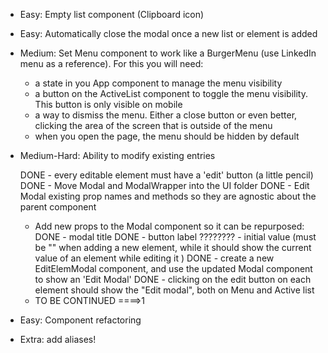- Easy: Empty list component (Clipboard icon)
- Easy: Automatically close the modal once a new list or element is added
- Medium: Set Menu component to work like a BurgerMenu (use LinkedIn menu as a reference). For this you will need:

  - a state in you App component to manage the menu visibility
  - a button on the ActiveList component to toggle the menu visibility. This button is only visible on mobile
  - a way to dismiss the menu. Either a close button or even better, clicking the area of the screen that is outside of the menu
  - when you open the page, the menu should be hidden by default

- Medium-Hard: Ability to modify existing entries

  DONE - every editable element must have a 'edit' button (a little pencil)
  DONE - Move Modal and ModalWrapper into the UI folder
  DONE - Edit Modal existing prop names and methods so they are agnostic about the parent component

  - Add new props to the Modal component so it can be repurposed:
    DONE - modal title
    DONE - button label
    ???????? - initial value (must be "" when adding a new element, while it should show the current value of an element while editing it )
    DONE - create a new EditElemModal component, and use the updated Modal component to show an 'Edit Modal'
    DONE - clicking on the edit button on each element should show the "Edit modal", both on Menu and Active list
  - TO BE CONTINUED ====>1

- Easy: Component refactoring
- Extra: add aliases!
